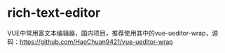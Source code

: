# rich-text-editor
VUE中常用富文本编辑器，国内项目，推荐使用其中的vue-ueditor-wrap，源码：https://github.com/HaoChuan9421/vue-ueditor-wrap
